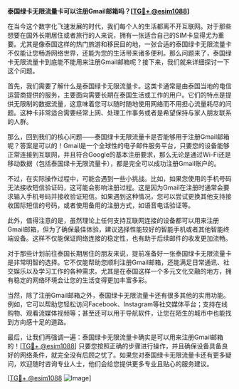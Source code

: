**泰国绿卡无限流量卡可以注册Gmail邮箱吗？[[TG💪+ @esim1088](https://t.me/s/esim1088)]**

在当今这个数字化飞速发展的时代，我们每个人的生活都离不开互联网。对于那些想要在国外长期居住或者旅行的人来说，拥有一张适合自己的SIM卡显得尤为重要。尤其是像泰国这样的热门旅游和移民目的地，一张合适的泰国绿卡无限流量卡不仅能让您畅游网络世界，还能为您的生活带来诸多便利。那么问题来了，泰国绿卡无限流量卡到底能不能用来注册Gmail邮箱呢？接下来，我们就来详细探讨一下这个问题。

首先，我们需要了解什么是泰国绿卡无限流量卡。这类卡通常是由泰国当地的电信运营商提供的服务，主要面向需要长期在泰国生活或工作的用户。它们的特点是提供无限制的数据流量，这意味着您可以随时随地使用网络而不用担心流量耗尽的问题。这种卡非常适合需要经常上网、处理工作事务或者是希望保持与家人朋友联系的人群。

那么，回到我们的核心问题——泰国绿卡无限流量卡是否能够用于注册Gmail邮箱呢？答案是可以的！Gmail是一个全球性的电子邮件服务平台，只要您的设备能够正常连接到互联网，并且符合Google的基本注册要求，那么无论是通过Wi-Fi还是移动数据（包括泰国绿卡无限流量卡），都是完全可以成功注册Gmail账户的。

不过，在实际操作过程中，可能会遇到一些小挑战。比如，如果您使用的手机号码无法接收短信验证码，这可能会影响注册过程。这是因为Gmail在注册时通常会要求输入手机号码并接收验证短信。如果遇到这种情况，您可以尝试更换其他支持接收国际短信的号码，或者使用备用的注册方式，如语音电话验证等。

此外，值得注意的是，虽然理论上任何支持互联网连接的设备都可以用来注册Gmail邮箱，但为了确保最佳体验，建议选择性能较好的智能手机或者其他智能终端设备。这样不仅能保证网络连接的稳定性，也有助于后续邮件的收发更加流畅。

对于那些计划前往泰国长期居住的朋友来说，提前准备好一张泰国绿卡无限流量卡是非常明智的选择。它不仅能帮助您顺利注册Gmail邮箱，还能满足日常通讯、社交娱乐以及学习工作的各种需求。尤其是在泰国这样一个多元文化交融的地方，拥有稳定的网络环境会让您的生活变得更加丰富多彩。

当然，除了注册Gmail邮箱之外，泰国绿卡无限流量卡还有很多其他的实用功能。例如，它可以帮助您轻松访问Facebook、Instagram等社交媒体平台；支持在线购物、观看流媒体视频等；甚至还可以用于导航软件，让您在陌生的城市中也能找到方向感十足的道路。

最后，让我们再强调一遍：泰国绿卡无限流量卡确实是可以用来注册Gmail邮箱的！[[TG💪+ @esim1088](https://t.me/s/esim1088)] 只要您按照正确的步骤进行操作，并且确保设备具备良好的网络条件，就完全没有后顾之忧了。如果您对泰国绿卡无限流量卡还有更多疑问，欢迎随时咨询专业人士，他们会给您提供更多专业且贴心的服务建议。

[[TG💪+ @esim1088](https://t.me/s/esim1088) ![Image](https://i.postimg.cc/4NQfJmqS/Snipaste-2025-05-13-00-14-12.png)]